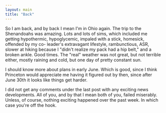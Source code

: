 ```yaml
---
layout: main
title: "Back"
---
```

So I am back, and by back I mean I'm in Ohio again. The trip to the
Shenandoahs was amazing. Lots and lots of sims, which included me getting
hypothermic, hypoglycemic, impaled with a stick, homesick, offended by my co-
leader's extravagant lifestyle, rambunctious, ASR, slower at hiking because I
"didn't realize my pack had a hip belt," and a broken ankle. Good times. The
"real" weather was not great, but not terrible either, mostly raining and
cold, but one day of pretty constant sun.

  
I should know more about plans in early June. Which is good, since I think
Princeton would appreciate me having it figured out by then, since after June
30th it looks like things get harder.

  
I did not get any comments under the last post with any exciting news
developments. All of you, and by that I mean both of you, failed miserably.
Unless, of course, nothing exciting happened over the past week. In which case
you're off the hook.

